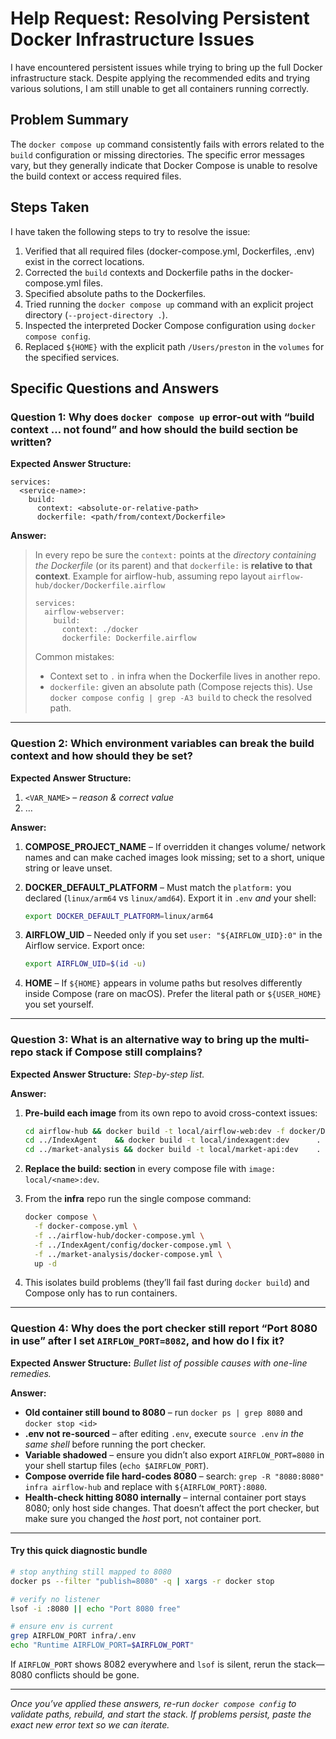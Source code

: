 # Help Request: Resolving Persistent Docker Infrastructure Issues

I have encountered persistent issues while trying to bring up the full Docker infrastructure stack. Despite applying the recommended edits and trying various solutions, I am still unable to get all containers running correctly.

## Problem Summary

The `docker compose up` command consistently fails with errors related to the `build` configuration or missing directories. The specific error messages vary, but they generally indicate that Docker Compose is unable to resolve the build context or access required files.

## Steps Taken

I have taken the following steps to try to resolve the issue:

1. Verified that all required files (docker-compose.yml, Dockerfiles, .env) exist in the correct locations.
2. Corrected the `build` contexts and Dockerfile paths in the docker-compose.yml files.
3. Specified absolute paths to the Dockerfiles.
4. Tried running the `docker compose up` command with an explicit project directory (`--project-directory .`).
5. Inspected the interpreted Docker Compose configuration using `docker compose config`.
6. Replaced `${HOME}` with the explicit path `/Users/preston` in the `volumes` for the specified services.

## Specific Questions and Answers

### Question 1: Why does `docker compose up` error-out with “build context … not found” and how should the build section be written?

**Expected Answer Structure:**

```
services:
  <service-name>:
    build:
      context: <absolute-or-relative-path>
      dockerfile: <path/from/context/Dockerfile>
```

**Answer:**

> In every repo be sure the `context:` points at the *directory containing the Dockerfile* (or its parent) and that `dockerfile:` is **relative to that context**.
> Example for airflow-hub, assuming repo layout
> `airflow-hub/docker/Dockerfile.airflow`
>
> ```
> services:
>   airflow-webserver:
>     build:
>       context: ./docker
>       dockerfile: Dockerfile.airflow
> ```
>
> Common mistakes:
>
> * Context set to `.` in infra when the Dockerfile lives in another repo.
> * `dockerfile:` given an absolute path (Compose rejects this).
>   Use `docker compose config | grep -A3 build` to check the resolved path.

---

### Question 2: Which environment variables can break the build context and how should they be set?

**Expected Answer Structure:**

1. `<VAR_NAME>` – *reason & correct value*
2. …

**Answer:**

1. **COMPOSE\_PROJECT\_NAME** – If overridden it changes volume/ network names and can make cached images look missing; set to a short, unique string or leave unset.
2. **DOCKER\_DEFAULT\_PLATFORM** – Must match the `platform:` you declared (`linux/arm64` vs `linux/amd64`). Export it in `.env` *and* your shell:

   ```bash
   export DOCKER_DEFAULT_PLATFORM=linux/arm64
   ```
3. **AIRFLOW\_UID** – Needed only if you set `user: "${AIRFLOW_UID}:0"` in the Airflow service. Export once:

   ```bash
   export AIRFLOW_UID=$(id -u)
   ```
4. **HOME** – If `${HOME}` appears in volume paths but resolves differently inside Compose (rare on macOS). Prefer the literal path or `${USER_HOME}` you set yourself.

---

### Question 3: What is an alternative way to bring up the multi-repo stack if Compose still complains?

**Expected Answer Structure:**
*Step-by-step list.*

**Answer:**

1. **Pre-build each image** from its own repo to avoid cross-context issues:

   ```bash
   cd airflow-hub && docker build -t local/airflow-web:dev -f docker/Dockerfile.airflow docker
   cd ../IndexAgent    && docker build -t local/indexagent:dev      .
   cd ../market-analysis && docker build -t local/market-api:dev    .
   ```
2. **Replace the build: section** in every compose file with `image: local/<name>:dev`.
3. From the **infra** repo run the single compose command:

   ```bash
   docker compose \
     -f docker-compose.yml \
     -f ../airflow-hub/docker-compose.yml \
     -f ../IndexAgent/config/docker-compose.yml \
     -f ../market-analysis/docker-compose.yml \
     up -d
   ```
4. This isolates build problems (they’ll fail fast during `docker build`) and Compose only has to run containers.

---

### Question 4: Why does the port checker still report “Port 8080 in use” after I set `AIRFLOW_PORT=8082`, and how do I fix it?

**Expected Answer Structure:**
*Bullet list of possible causes with one-line remedies.*

**Answer:**

* **Old container still bound to 8080** – run `docker ps | grep 8080` and `docker stop <id>`
* **.env not re-sourced** – after editing `.env`, execute `source .env` *in the same shell* before running the port checker.
* **Variable shadowed** – ensure you didn’t also export `AIRFLOW_PORT=8080` in your shell startup files (`echo $AIRFLOW_PORT`).
* **Compose override file hard-codes 8080** – search: `grep -R "8080:8080" infra airflow-hub` and replace with `${AIRFLOW_PORT}:8080`.
* **Health-check hitting 8080 internally** – internal container port stays 8080; only host side changes. That doesn’t affect the port checker, but make sure you changed the *host* port, not container port.

---

#### Try this quick diagnostic bundle

```bash
# stop anything still mapped to 8080
docker ps --filter "publish=8080" -q | xargs -r docker stop

# verify no listener
lsof -i :8080 || echo "Port 8080 free"

# ensure env is current
grep AIRFLOW_PORT infra/.env
echo "Runtime AIRFLOW_PORT=$AIRFLOW_PORT"
```

If `AIRFLOW_PORT` shows 8082 everywhere and `lsof` is silent, rerun the stack—8080 conflicts should be gone.

---

*Once you’ve applied these answers, re-run `docker compose config` to validate paths, rebuild, and start the stack. If problems persist, paste the exact new error text so we can iterate.*